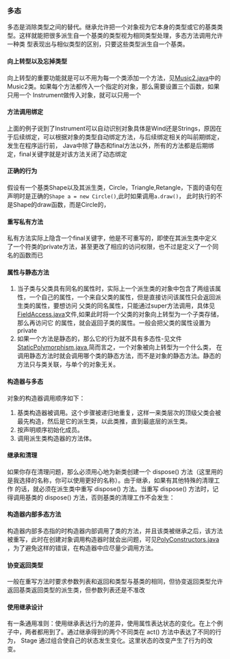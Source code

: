 ### 多态
多态是消除类型之间的替代。继承允许把一个对象视为它本身的类型或它的基类类型。这样就能把很多派生自一个基类的类型视为相同类型处理，多态方法调用允许一种类
型表现出与相似类型的区别，只要这些类型派生自一个基类。

#### 向上转型以及忘掉类型
向上转型的重要功能就是可以不用为每一个类添加一个方法，见[Music2.java](Music2.java)中的Music2类。如果每个方法都传入一个指定的对象，那么需要设置三个函数，如果只用一个
Instrument做传入对象，就可以只用一个

#### 方法调用绑定
上面的例子说到了Instrument可以自动识别对象具体是Wind还是Strings，原因在于后续绑定，可以根据对象的类型自动绑定方法，与后续绑定相关的叫前期绑定，发生在程序运行前，
Java中除了静态和final方法以外，所有的方法都是后期绑定，final关键字就是对该方法关闭了动态绑定


#### 正确的行为
假设有一个基类Shape以及其派生类，Circle，Triangle,Retangle，下面的语句在声明时是正确的`Shape a = new Circle()`,此时如果调用`a.draw()`，
此时执行的不是Shape的draw函数，而是Circle的，


#### 重写私有方法
私有方法实际上隐含一个final关键字，他是不可重写的，即使在其派生类中定义了一个符类的private方法，甚至更改了相应的访问权限，也不过是定义了一个同名的函数而已

#### 属性与静态方法
1. 当子类与父类具有同名的属性时，实际上一个派生类的对象中包含了两组该属性，一个自己的属性，一个来自父类的属性，但是直接访问该属性只会返回派生类的属性，要想访问
父类的同名属性，只能通过super方法调用，具体见[FieldAccess.java](FieldAccess.java)文件,如果此时将一个父类的对象向上转型为一个子类存储，那么再访问它
的属性，就会返回子类的属性。一般会把父类的属性设置为private
2. 如果一个方法是静态的，那么它的行为就不具有多态性-见文件[StaticPolymorphism.java](StaticPolymorphism.java),简而言之，一个对象被向上转型为一个什么类，
在调用静态方法时就会调用哪个类的静态方法，而不是对象的静态方法。静态的方法只与类关联，与单个的对象无关。


#### 构造器与多态
对象的构造器调用顺序如下：
1. 基类构造器被调用。这个步骤被递归地重复，这样一来类层次的顶级父类会被最先构造，然后是它的派生类，以此类推，直到最底层的派生类。
2. 按声明顺序初始化成员。
3. 调用派生类构造器的方法体。


#### 继承和清理
如果你存在清理问题，那么必须用心地为新类创建一个 dispose() 方法（这里用的是我选择的名称，你可以使用更好的名称）。由于继承，如果有其他特殊的清理工作
的话，就必须在派生类中重写 dispose() 方法。当重写 dispose() 方法时，记得调用基类的 dispose() 方法，否则基类的清理工作不会发生：

#### 构造器内部多态方法
构造器内部多态指的时构造器内部调用了类的方法，并且该类被继承之后，该方法被重写，此时在创建对象调用构造器时就会出问题，可见[PolyConstructors.java](PolyConstructors.java)
，为了避免这样的错误，在构造器中应尽量少调用方法。

#### 协变返回类型
一般在重写方法时要求参数列表和返回和类型与基类的相同，但协变返回类型允许返回基类返回类型的派生类，但参数列表还是不准改

#### 使用继承设计
有一条通用准则：使用继承表达行为的差异，使用属性表达状态的变化。在上个例子中，两者都用到了。通过继承得到的两个不同类在 act() 方法中表达了不同的行为，
Stage 通过组合使自己的状态发生变化。这里状态的改变产生了行为的改变。
